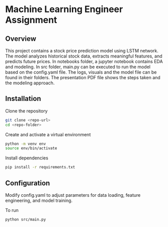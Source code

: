 # Machine Learning Engineer Assignment

## Overview

This project contains a stock price prediction model using LSTM network. The model analyzes historical stock data, extracts meaningful features, and predicts future prices. In notebooks folder, a jupyter notebook contains EDA and modeling. In src folder, main.py can be executed to run the model based on the config.yaml file. The logs, visuals and the model file can be found in their folders. The presentation PDF file shows the steps taken and the modeling approach.

## Installation

Clone the repository
```bash
git clone <repo-url>
cd <repo-folder>
```
Create and activate a virtual environment
```bash
python -m venv env
source env/bin/activate
```

Install dependencies
```bash
pip install -r requirements.txt
```

## Configuration 

Modify config.yaml to adjust parameters for data loading, feature engineering, and model training.

To run

```bash
python src/main.py
```


